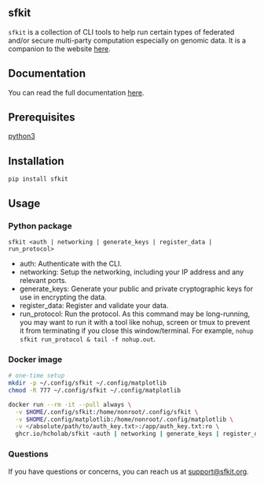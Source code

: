## sfkit

`sfkit` is a collection of CLI tools to help run certain types of federated and/or secure multi-party computation especially on genomic data. It is a companion to the website [here](https://sfkit.org/).

## Documentation

You can read the full documentation [here](https://sfkit.readthedocs.io/en/latest/).

## Prerequisites

[python3](https://www.python.org/downloads/)

## Installation

`pip install sfkit`

## Usage

### Python package

`sfkit <auth | networking | generate_keys | register_data | run_protocol>`

- auth: Authenticate with the CLI.
- networking: Setup the networking, including your IP address and any relevant ports.
- generate_keys: Generate your public and private cryptographic keys for use in encrypting the data.
- register_data: Register and validate your data.
- run_protocol: Run the protocol. As this command may be long-running, you may want to run it with a tool like nohup, screen or tmux to prevent it from terminating if you close this window/terminal. For example, `nohup sfkit run_protocol & tail -f nohup.out`.

### Docker image

```sh
# one-time setup
mkdir -p ~/.config/sfkit ~/.config/matplotlib
chmod -R 777 ~/.config/sfkit ~/.config/matplotlib

docker run --rm -it --pull always \
  -v $HOME/.config/sfkit:/home/nonroot/.config/sfkit \
  -v $HOME/.config/matplotlib:/home/nonroot/.config/matplotlib \
  -v </absolute/path/to/auth_key.txt>:/app/auth_key.txt:ro \
  ghcr.io/hcholab/sfkit <auth | networking | generate_keys | register_data | run_protocol>
```

### Questions

If you have questions or concerns, you can reach us at [support@sfkit.org](mailto:support@sfkit.org).
